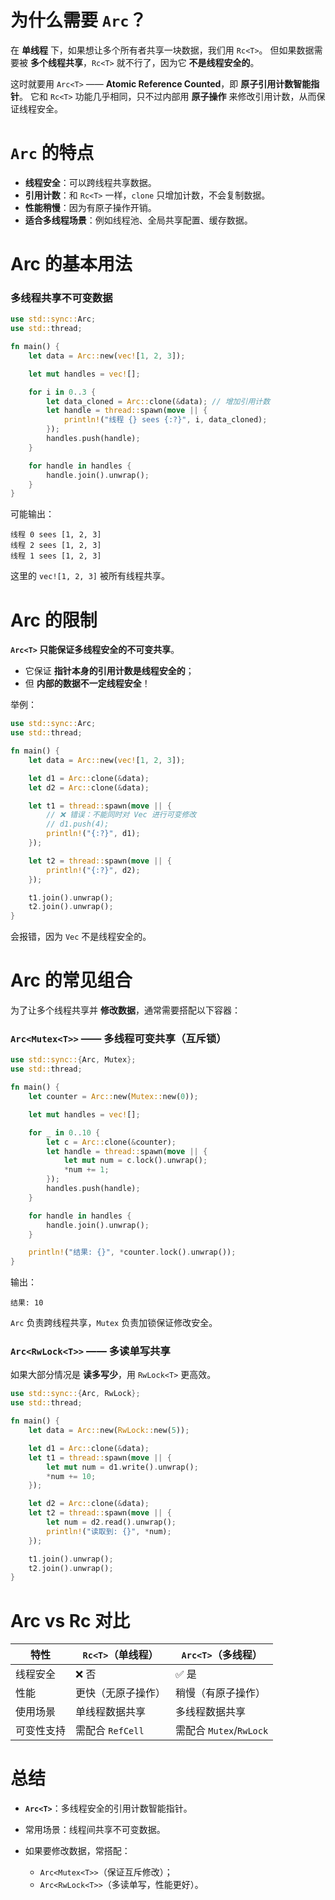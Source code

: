 # 为什么需要 `Arc`？

在 **单线程** 下，如果想让多个所有者共享一块数据，我们用 `Rc<T>`。
但如果数据需要被 **多个线程共享**，`Rc<T>` 就不行了，因为它 **不是线程安全的**。

这时就要用 `Arc<T>` —— **Atomic Reference Counted**，即 **原子引用计数智能指针**。
它和 `Rc<T>` 功能几乎相同，只不过内部用 **原子操作** 来修改引用计数，从而保证线程安全。


# `Arc` 的特点

* **线程安全**：可以跨线程共享数据。
* **引用计数**：和 `Rc<T>` 一样，`clone` 只增加计数，不会复制数据。
* **性能稍慢**：因为有原子操作开销。
* **适合多线程场景**：例如线程池、全局共享配置、缓存数据。


# Arc 的基本用法

### 多线程共享不可变数据

```rust
use std::sync::Arc;
use std::thread;

fn main() {
    let data = Arc::new(vec![1, 2, 3]);

    let mut handles = vec![];

    for i in 0..3 {
        let data_cloned = Arc::clone(&data); // 增加引用计数
        let handle = thread::spawn(move || {
            println!("线程 {} sees {:?}", i, data_cloned);
        });
        handles.push(handle);
    }

    for handle in handles {
        handle.join().unwrap();
    }
}
```

可能输出：

```
线程 0 sees [1, 2, 3]
线程 2 sees [1, 2, 3]
线程 1 sees [1, 2, 3]
```

这里的 `vec![1, 2, 3]` 被所有线程共享。



# Arc 的限制

**`Arc<T>` 只能保证多线程安全的不可变共享**。

* 它保证 **指针本身的引用计数是线程安全的**；
* 但 **内部的数据不一定线程安全**！

举例：

```rust
use std::sync::Arc;
use std::thread;

fn main() {
    let data = Arc::new(vec![1, 2, 3]);

    let d1 = Arc::clone(&data);
    let d2 = Arc::clone(&data);

    let t1 = thread::spawn(move || {
        // ❌ 错误：不能同时对 Vec 进行可变修改
        // d1.push(4);
        println!("{:?}", d1);
    });

    let t2 = thread::spawn(move || {
        println!("{:?}", d2);
    });

    t1.join().unwrap();
    t2.join().unwrap();
}
```

会报错，因为 `Vec` 不是线程安全的。


# Arc 的常见组合

为了让多个线程共享并 **修改数据**，通常需要搭配以下容器：

### `Arc<Mutex<T>>` —— 多线程可变共享（互斥锁）

```rust
use std::sync::{Arc, Mutex};
use std::thread;

fn main() {
    let counter = Arc::new(Mutex::new(0));

    let mut handles = vec![];

    for _ in 0..10 {
        let c = Arc::clone(&counter);
        let handle = thread::spawn(move || {
            let mut num = c.lock().unwrap();
            *num += 1;
        });
        handles.push(handle);
    }

    for handle in handles {
        handle.join().unwrap();
    }

    println!("结果: {}", *counter.lock().unwrap());
}
```

输出：

```
结果: 10
```

`Arc` 负责跨线程共享，`Mutex` 负责加锁保证修改安全。



### `Arc<RwLock<T>>` —— 多读单写共享

如果大部分情况是 **读多写少**，用 `RwLock<T>` 更高效。

```rust
use std::sync::{Arc, RwLock};
use std::thread;

fn main() {
    let data = Arc::new(RwLock::new(5));

    let d1 = Arc::clone(&data);
    let t1 = thread::spawn(move || {
        let mut num = d1.write().unwrap();
        *num += 10;
    });

    let d2 = Arc::clone(&data);
    let t2 = thread::spawn(move || {
        let num = d2.read().unwrap();
        println!("读取到: {}", *num);
    });

    t1.join().unwrap();
    t2.join().unwrap();
}
```


# Arc vs Rc 对比

| 特性    | `Rc<T>`（单线程）  | `Arc<T>`（多线程）        |
| ----- | ------------- | -------------------- |
| 线程安全  | ❌ 否           | ✅ 是                  |
| 性能    | 更快（无原子操作）     | 稍慢（有原子操作）            |
| 使用场景  | 单线程数据共享       | 多线程数据共享              |
| 可变性支持 | 需配合 `RefCell` | 需配合 `Mutex`/`RwLock` |


# 总结

* **`Arc<T>`**：多线程安全的引用计数智能指针。
* 常用场景：线程间共享不可变数据。
* 如果要修改数据，常搭配：

  * `Arc<Mutex<T>>`（保证互斥修改）；
  * `Arc<RwLock<T>>`（多读单写，性能更好）。
